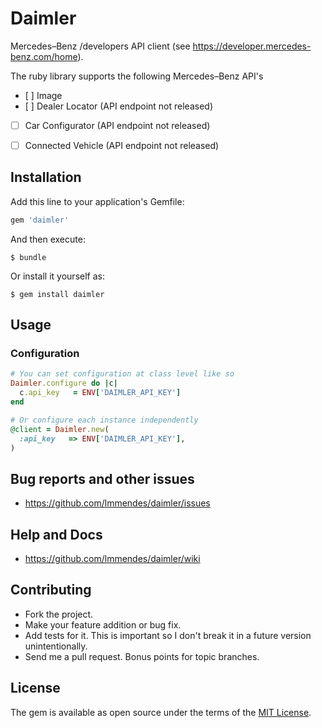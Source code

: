 # Daimler

Mercedes–Benz /developers API client (see https://developer.mercedes-benz.com/home).

The ruby library supports the following Mercedes–Benz API's

- [ ] Image
- [ ] Dealer Locator (API endpoint not released)
- [ ] Car Configurator (API endpoint not released)
- [ ] Connected Vehicle (API endpoint not released)


## Installation

Add this line to your application's Gemfile:

```ruby
gem 'daimler'
```

And then execute:

    $ bundle

Or install it yourself as:

    $ gem install daimler

## Usage

### Configuration

```ruby
# You can set configuration at class level like so
Daimler.configure do |c|
  c.api_key   = ENV['DAIMLER_API_KEY']
end

# Or configure each instance independently
@client = Daimler.new(
  :api_key   => ENV['DAIMLER_API_KEY'],
)
```

## Bug reports and other issues

* https://github.com/lmmendes/daimler/issues

## Help and Docs

* https://github.com/lmmendes/daimler/wiki

## Contributing

* Fork the project.
* Make your feature addition or bug fix.
* Add tests for it. This is important so I don't break it in a future version unintentionally.
* Send me a pull request. Bonus points for topic branches.

## License

The gem is available as open source under the terms of the [MIT License](http://opensource.org/licenses/MIT).
